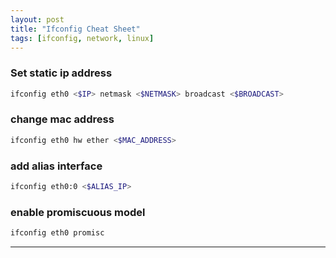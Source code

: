 ```yaml
---
layout: post
title: "Ifconfig Cheat Sheet"
tags: [ifconfig, network, linux]
---
```


### Set static ip address
```bash
ifconfig eth0 <$IP> netmask <$NETMASK> broadcast <$BROADCAST>
```

### change mac address
```bash
ifconfig eth0 hw ether <$MAC_ADDRESS>
```

### add alias interface
```bash
ifconfig eth0:0 <$ALIAS_IP>
```

### enable promiscuous model
```bash
ifconfig eth0 promisc
```

---
